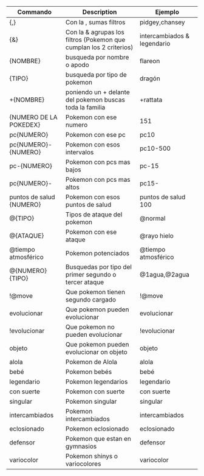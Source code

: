 | Commando | Description | Ejemplo |
| --- | --- | --- |
| {,} | Con la , sumas filtros | pidgey,chansey  |
| {&} | Con la & agrupas los filtros (Pokemon que cumplan los 2 criterios) |  intercambiados & legendario |
| {NOMBRE} | busqueda por nombre o apodo | flareon |
| {TIPO} | busqueda por tipo de pokemon | dragón |
| +{NOMBRE} | poniendo un + delante del pokemon buscas toda la familia | +rattata |
| {NUMERO DE LA POKEDEX} | Pokemon con ese numero | 151 |
| pc{NUMERO} | Pokemon con ese pc | pc10 |
| pc{NUMERO}-{NUMERO} | Pokemon con esos intervalos | pc10-500 |
| pc-{NUMERO} | Pokemon con pcs mas bajos | pc-15 |
| pc{NUMERO}- | Pokemon con pcs mas altos | pc15- |
| puntos de salud {NUMERO} | Pokemon con esos puntos de salud | puntos de salud 100 |
| @{TIPO} | Tipos de ataque del pokemon | @normal |
| @{ATAQUE} | Pokemon con ese ataque | @rayo hielo |
| @tiempo atmosférico  | Pokemon potenciados | @tiempo atmosférico |
| @{NUMERO}{TIPO}  | Busquedas por tipo del primer segundo o tercer ataque | @1agua,@2agua |
| !@move  | Que pokemon tienen segundo cargado | !@move |
| evolucionar  | Que pokemon pueden evolucionar | evolucionar |
| !evolucionar  | Que pokemon no pueden evolucionar | !evolucionar |
| objeto  | Que pokemon pueden evolucionar on objeto | objeto |
| alola  | Pokemon de Alola | alola |
| bebé  | Pokemon bebés | bebé |
| legendario  | Pokemon legendarios | legendario |
| con suerte  | Pokemon con suerte | con suerte |
| singular  | Pokemon singular | singular |
| intercambiados  | Pokemon intercambiados | intercambiados |
| eclosionado  | Pokemon eclosionado | eclosionado |
| defensor  | Pokemon que estan en gymnasios | defensor |
| variocolor  | Pokemon shinys o variocolores | variocolor |
